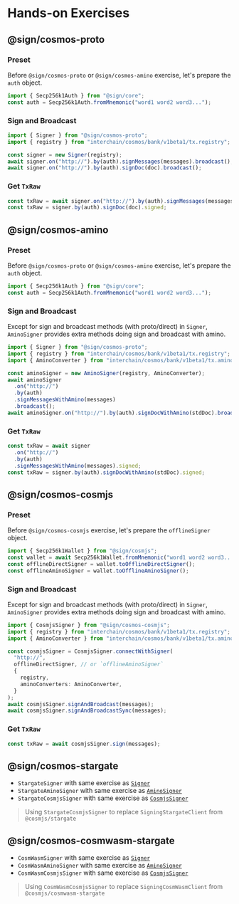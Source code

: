 # Hands-on Exercises

## @sign/cosmos-proto

### Preset

Before `@sign/cosmos-proto` or `@sign/cosmos-amino` exercise, let's prepare the `auth` object.

```ts
import { Secp256k1Auth } from "@sign/core";
const auth = Secp256k1Auth.fromMnemonic("word1 word2 word3...");
```

### Sign and Broadcast

```ts
import { Signer } from "@sign/cosmos-proto";
import { registry } from "interchain/cosmos/bank/v1beta1/tx.registry";

const signer = new Signer(registry);
await signer.on("http://").by(auth).signMessages(messages).broadcast();
await signer.on("http://").by(auth).signDoc(doc).broadcast();
```

### Get `TxRaw`

```ts
const txRaw = await signer.on("http://").by(auth).signMessages(messages).signed;
const txRaw = signer.by(auth).signDoc(doc).signed;
```

## @sign/cosmos-amino

### Preset

Before `@sign/cosmos-proto` or `@sign/cosmos-amino` exercise, let's prepare the `auth` object.

```ts
import { Secp256k1Auth } from "@sign/core";
const auth = Secp256k1Auth.fromMnemonic("word1 word2 word3...");
```

### Sign and Broadcast

Except for sign and broadcast methods (with proto/direct) in `Signer`, `AminoSigner` provides extra methods doing sign and broadcast with amino.

```ts
import { Signer } from "@sign/cosmos-proto";
import { registry } from "interchain/cosmos/bank/v1beta1/tx.registry";
import { AminoConverter } from "interchain/cosmos/bank/v1beta1/tx.amino";

const aminoSigner = new AminoSigner(registry, AminoConverter);
await aminoSigner
  .on("http://")
  .by(auth)
  .signMessagesWithAmino(messages)
  .broadcast();
await aminoSigner.on("http://").by(auth).signDocWithAmino(stdDoc).broadcast();
```

### Get `TxRaw`

```ts
const txRaw = await signer
  .on("http://")
  .by(auth)
  .signMessagesWithAmino(messages).signed;
const txRaw = signer.by(auth).signDocWithAmino(stdDoc).signed;
```

## @sign/cosmos-cosmjs

### Preset

Before `@sign/cosmos-cosmjs` exercise, let's prepare the `offlineSigner` object.

```ts
import { Secp256k1Wallet } from "@sign/cosmjs";
const wallet = await Secp256k1Wallet.fromMnemonic("word1 word2 word3...");
const offlineDirectSigner = wallet.toOfflineDirectSigner();
const offlineAminoSigner = wallet.toOfflineAminoSigner();
```

### Sign and Broadcast

Except for sign and broadcast methods (with proto/direct) in `Signer`, `AminoSigner` provides extra methods doing sign and broadcast with amino.

```ts
import { CosmjsSigner } from "@sign/cosmos-cosmjs";
import { registry } from "interchain/cosmos/bank/v1beta1/tx.registry";
import { AminoConverter } from "interchain/cosmos/bank/v1beta1/tx.amino";

const cosmjsSigner = CosmjsSigner.connectWithSigner(
  "http://",
  offlineDirectSigner, // or `offlineAminoSigner`
  {
    registry,
    aminoConverters: AminoConverter,
  }
);
await cosmjsSigner.signAndBroadcast(messages);
await cosmjsSigner.signAndBroadcastSync(messages);
```

### Get `TxRaw`

```ts
const txRaw = await cosmjsSigner.sign(messages);
```

## @sign/cosmos-stargate

- `StargateSigner` with same exercise as [`Signer`](#signcosmos-proto)
- `StargateAminoSigner` with same exercise as [`AminoSigner`](#signcosmos-amino)
- `StargateCosmjsSigner` with same exercise as [`CosmjsSigner`](#signcosmos-cosmjs)

> Using `StargateCosmjsSigner` to replace `SigningStargateClient` from `@cosmjs/stargate`

## @sign/cosmos-cosmwasm-stargate

- `CosmWasmSigner` with same exercise as [`Signer`](#signcosmos-proto)
- `CosmWasmAminoSigner` with same exercise as [`AminoSigner`](#signcosmos-amino)
- `CosmWasmCosmjsSigner` with same exercise as [`CosmjsSigner`](#signcosmos-cosmjs)

> Using `CosmWasmCosmjsSigner` to replace `SigningCosmWasmClient` from `@cosmjs/cosmwasm-stargate`
